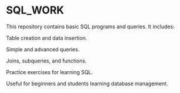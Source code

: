 # SQL_WORK
This repository contains basic SQL programs and queries. It includes:

Table creation and data insertion.

Simple and advanced queries.

Joins, subqueries, and functions.

Practice exercises for learning SQL.

Useful for beginners and students learning database management.


